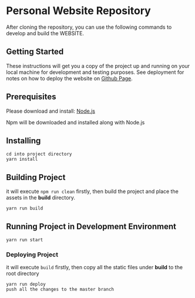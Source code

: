 # Personal Website Repository

After cloning the repository, you can use the following commands to develop and build the WEBSITE.

## Getting Started

These instructions will get you a copy of the project up and running on your local machine for development and testing purposes. See deployment for notes on how to deploy the website on [Github Page](https://pages.github.com/).

## Prerequisites

Please download and install:
[Node.js](https://nodejs.org/en/download/)

Npm will be downloaded and installed along with Node.js

## Installing

```
cd into project directory
yarn install
```

## Building Project

it will execute `npm run clean` firstly, then build the project and place the assets in the **build** directory.

```
yarn run build
```

## Running Project in Development Environment

```
yarn run start
```

### Deploying Project

it will execute `build` firstly, then copy all the static files under **build** to the root directory

```
yarn run deploy
push all the changes to the master branch
```
